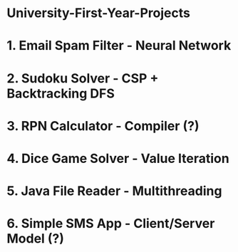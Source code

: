 # University-First-Year-Projects

# 1. Email Spam Filter - Neural Network
# 2. Sudoku Solver - CSP + Backtracking DFS
# 3. RPN Calculator - Compiler (?)
# 4. Dice Game Solver - Value Iteration
# 5. Java File Reader - Multithreading
# 6. Simple SMS App - Client/Server Model (?)
